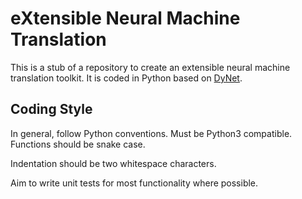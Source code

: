 eXtensible Neural Machine Translation
=====================================

This is a stub of a repository to create an extensible neural machine translation toolkit.
It is coded in Python based on [DyNet](http://github.com/clab/dynet).

Coding Style
------------

In general, follow Python conventions. Must be Python3 compatible. Functions should be snake case.

Indentation should be two whitespace characters.

Aim to write unit tests for most functionality where possible.

